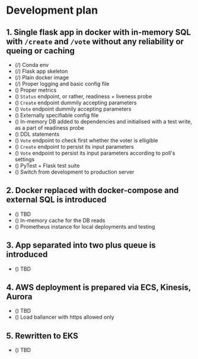 # Development plan

## 1. Single flask app in docker with in-memory SQL with `/create` and `/vote` without any reliability or queing or caching
* (/) Conda env
* (/) Flask app skeleton
* (/) Plain docker image
* (/) Proper logging and basic config file
* () Proper metrics
* () `Status` endpoint, or rather, readiness + liveness probe
* () `Create` endpoint dummily accepting parameters
* () `Vote` endpoint dummily accepting parameters
* () Externally specifiable config file
* () In-memory DB added to dependencies and initialised with a test write, as a part of readiness probe
* () DDL statements
* () `Vote` endpoint to check first whether the voter is elligible
* () `Create` endpoint to persist its input parameters
* () `Vote` endpoint to persist its input parameters according to poll's settings
* () PyTest + Flask test suite
* () Switch from development to production server

## 2. Docker replaced with docker-compose and external SQL is introduced
* () TBD
* () In-memory cache for the DB reads
* () Prometheus instance for local deployments and testing

## 3. App separated into two plus queue is introduced
* () TBD

## 4. AWS deployment is prepared via ECS, Kinesis, Aurora
* () TBD
* () Load ballancer with https allowed only

## 5. Rewritten to EKS
* () TBD

